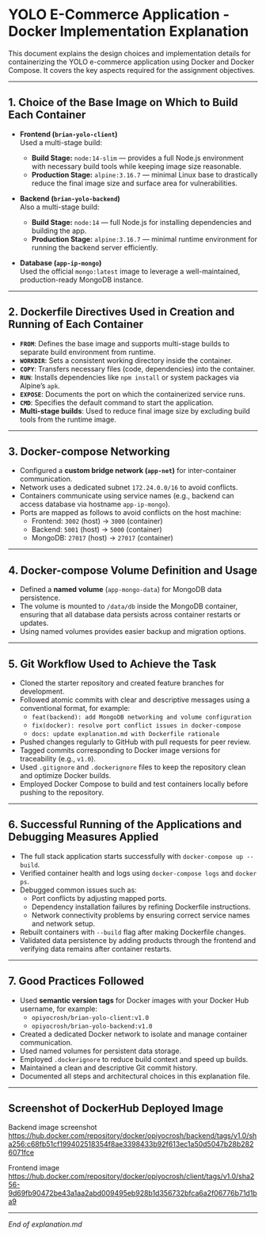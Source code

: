 # YOLO E-Commerce Application - Docker Implementation Explanation

This document explains the design choices and implementation details for containerizing the YOLO e-commerce application using Docker and Docker Compose. It covers the key aspects required for the assignment objectives.

---

## 1. Choice of the Base Image on Which to Build Each Container

- **Frontend (`brian-yolo-client`)**  
  Used a multi-stage build:
  - **Build Stage:** `node:14-slim` — provides a full Node.js environment with necessary build tools while keeping image size reasonable.  
  - **Production Stage:** `alpine:3.16.7` — minimal Linux base to drastically reduce the final image size and surface area for vulnerabilities.

- **Backend (`brian-yolo-backend`)**  
  Also a multi-stage build:
  - **Build Stage:** `node:14` — full Node.js for installing dependencies and building the app.  
  - **Production Stage:** `alpine:3.16.7` — minimal runtime environment for running the backend server efficiently.

- **Database (`app-ip-mongo`)**  
  Used the official `mongo:latest` image to leverage a well-maintained, production-ready MongoDB instance.

---

## 2. Dockerfile Directives Used in Creation and Running of Each Container

- **`FROM`**: Defines the base image and supports multi-stage builds to separate build environment from runtime.
- **`WORKDIR`**: Sets a consistent working directory inside the container.
- **`COPY`**: Transfers necessary files (code, dependencies) into the container.
- **`RUN`**: Installs dependencies like `npm install` or system packages via Alpine’s `apk`.
- **`EXPOSE`**: Documents the port on which the containerized service runs.
- **`CMD`**: Specifies the default command to start the application.
- **Multi-stage builds**: Used to reduce final image size by excluding build tools from the runtime image.

---

## 3. Docker-compose Networking

- Configured a **custom bridge network (`app-net`)** for inter-container communication.
- Network uses a dedicated subnet `172.24.0.0/16` to avoid conflicts.
- Containers communicate using service names (e.g., backend can access database via hostname `app-ip-mongo`).
- Ports are mapped as follows to avoid conflicts on the host machine:
  - Frontend: `3002` (host) → `3000` (container)
  - Backend: `5001` (host) → `5000` (container)
  - MongoDB: `27017` (host) → `27017` (container)

---

## 4. Docker-compose Volume Definition and Usage

- Defined a **named volume** (`app-mongo-data`) for MongoDB data persistence.
- The volume is mounted to `/data/db` inside the MongoDB container, ensuring that all database data persists across container restarts or updates.
- Using named volumes provides easier backup and migration options.

---

## 5. Git Workflow Used to Achieve the Task

- Cloned the starter repository and created feature branches for development.
- Followed atomic commits with clear and descriptive messages using a conventional format, for example:
  - `feat(backend): add MongoDB networking and volume configuration`
  - `fix(docker): resolve port conflict issues in docker-compose`
  - `docs: update explanation.md with Dockerfile rationale`
- Pushed changes regularly to GitHub with pull requests for peer review.
- Tagged commits corresponding to Docker image versions for traceability (e.g., `v1.0`).
- Used `.gitignore` and `.dockerignore` files to keep the repository clean and optimize Docker builds.
- Employed Docker Compose to build and test containers locally before pushing to the repository.

---

## 6. Successful Running of the Applications and Debugging Measures Applied

- The full stack application starts successfully with `docker-compose up --build`.
- Verified container health and logs using `docker-compose logs` and `docker ps`.
- Debugged common issues such as:
  - Port conflicts by adjusting mapped ports.
  - Dependency installation failures by refining Dockerfile instructions.
  - Network connectivity problems by ensuring correct service names and network setup.
- Rebuilt containers with `--build` flag after making Dockerfile changes.
- Validated data persistence by adding products through the frontend and verifying data remains after container restarts.

---

## 7. Good Practices Followed

- Used **semantic version tags** for Docker images with your Docker Hub username, for example:  
  - `opiyocrosh/brian-yolo-client:v1.0`  
  - `opiyocrosh/brian-yolo-backend:v1.0`  
- Created a dedicated Docker network to isolate and manage container communication.
- Used named volumes for persistent data storage.
- Employed `.dockerignore` to reduce build context and speed up builds.
- Maintained a clean and descriptive Git commit history.
- Documented all steps and architectural choices in this explanation file.

---

## Screenshot of DockerHub Deployed Image

Backend image screenshot https://hub.docker.com/repository/docker/opiyocrosh/backend/tags/v1.0/sha256:c68fb51cf199402518354f8ae3398433b92f613ec1a50d5047b28b2826071fce

Frontend image https://hub.docker.com/repository/docker/opiyocrosh/client/tags/v1.0/sha256-9d69fb90472be43a1aa2abd009495eb928b1d356732bfca6a2f06776b71d1ba9


---

*End of explanation.md*

